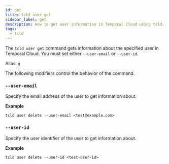 ```yaml
---
id: get
title: tcld user get
sidebar_label: get
description: How to get user information in Temporal Cloud using tcld.
tags:
  - tcld
---
```


The `tcld user get` command gets information about the specified user in Temporal Cloud.
You must set either `--user-email` or `--user-id`.

Alias: `g`

The following modifiers control the behavior of the command.

### `--user-email`

Specify the email address of the user to get information about.

**Example**

```command
tcld user delete --user-email <test@example.com>
```

### `--user-id`

Specify the user identifier of the user to get information about.

**Example**

```command
tcld user delete --user-id <test-user-id>
```

